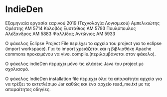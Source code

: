 # IndieDen
Εξαμηνιαία εργασία εαρινού 2019 (Τεχνολογία Λογισμικού)
Αμπελικιώτης Ορέστης AM 5714
Κολοβός Ευστάθιος AM 5793
Πουλόπουλος Αλέξανδρος AM 5883
Ψαλλίδας Αντώνιος AM 5933

Ο φάκελος Eclipse Project File περιέχει το αρχείο του project για το eclipse (import workspace). Για το import χρειάζεται και η βιβλιοθήκη
Apache commons προκειμένου να γίνει compile.(περιλαμβάνεται στον φάκελο).

Ο φάκελος indieDen περιέχει μόνο τις κλάσεις Java του project με σχολιασμό.

Ο φάκελος IndieDen installation file περιέχει όλα τα απαραίτητα αρχεία για να τρέξει το εκτετλέσιμο Jar καθώς και ένα αρχείο read_me.txt 
με τις απαραίτητες οδηγίες.
